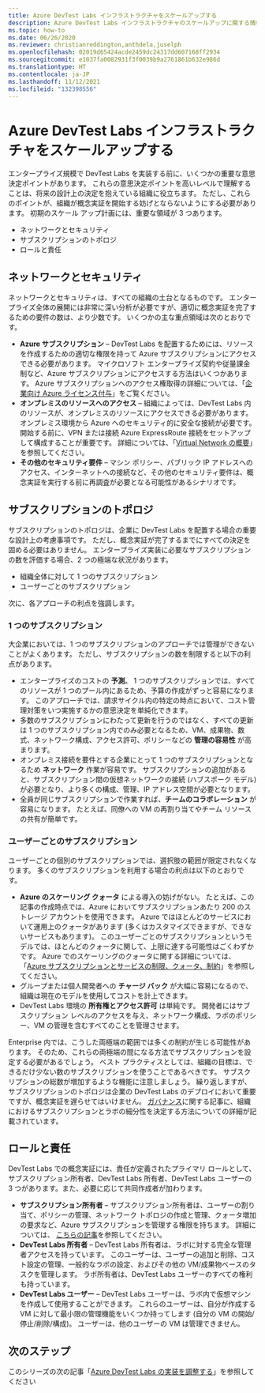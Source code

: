 ```yaml
---
title: Azure DevTest Labs インフラストラクチャをスケールアップする
description: Azure DevTest Labs インフラストラクチャのスケールアップに関する情報とガイダンスをご覧ください。
ms.topic: how-to
ms.date: 06/26/2020
ms.reviewer: christianreddington,anthdela,juselph
ms.openlocfilehash: 02019d65424acde2459dc24317dd607168ff2934
ms.sourcegitcommit: e1037fa0082931f3f0039b9a2761861b632e986d
ms.translationtype: HT
ms.contentlocale: ja-JP
ms.lasthandoff: 11/12/2021
ms.locfileid: "132398556"
---
```

# <a name="scale-up-your-azure-devtest-labs-infrastructure"></a>Azure DevTest Labs インフラストラクチャをスケールアップする
エンタープライズ規模で DevTest Labs を実装する前に、いくつかの重要な意思決定ポイントがあります。 これらの意思決定ポイントを高いレベルで理解することは、将来の設計上の決定を抱えている組織に役立ちます。 ただし、これらのポイントが、組織が概念実証を開始する妨げとならないようにする必要があります。 初期のスケール アップ計画には、重要な領域が 3 つあります。

- ネットワークとセキュリティ
- サブスクリプションのトポロジ
- ロールと責任

## <a name="networking-and-security"></a>ネットワークとセキュリティ
ネットワークとセキュリティは、すべての組織の土台となるものです。 エンタープライズ全体の展開には非常に深い分析が必要ですが、適切に概念実証を完了するための要件の数は、より少数です。 いくつかの主な重点領域は次のとおりです。

- **Azure サブスクリプション** – DevTest Labs を配置するためには、リソースを作成するための適切な権限を持って Azure サブスクリプションにアクセスできる必要があります。 マイクロソフト エンタープライズ契約や従量課金制など、Azure サブスクリプションにアクセスする方法はいくつかあります。 Azure サブスクリプションへのアクセス権取得の詳細については、「[企業向け Azure ライセンス付与](https://azure.microsoft.com/pricing/enterprise-agreement/)」をご覧ください。
- **オンプレミスのリソースへのアクセス** – 組織によっては、DevTest Labs 内のリソースが、オンプレミスのリソースにアクセスできる必要があります。 オンプレミス環境から Azure へのセキュリティ的に安全な接続が必要です。 開始する前に、VPN または接続 Azure ExpressRoute 接続をセットアップして構成することが重要です。 詳細については、「[Virtual Network の概要](../virtual-network/virtual-networks-overview.md)」を参照してください。
- **その他のセキュリティ要件** – マシン ポリシー、パブリック IP アドレスへのアクセス、インターネットへの接続など、その他のセキュリティ要件は、概念実証を実行する前に再調査が必要となる可能性があるシナリオです。 

## <a name="subscription-topology"></a>サブスクリプションのトポロジ
サブスクリプションのトポロジは、企業に DevTest Labs を配置する場合の重要な設計上の考慮事項です。 ただし、概念実証が完了するまでにすべての決定を固める必要はありません。 エンタープライズ実装に必要なサブスクリプションの数を評価する場合、2 つの極端な状況があります。 

- 組織全体に対して 1 つのサブスクリプション
- ユーザーごとのサブスクリプション

次に、各アプローチの利点を強調します。

### <a name="one-subscription"></a>1 つのサブスクリプション
大企業においては、1 つのサブスクリプションのアプローチでは管理ができないことがよくあります。 ただし、サブスクリプションの数を制限すると以下の利点があります。

- エンタープライズのコストの **予測**。  1 つのサブスクリプションでは、すべてのリソースが 1 つのプール内にあるため、予算の作成がずっと容易になります。 このアプローチでは、請求サイクル内の特定の時点において、コスト管理対策をいつ実施するかの意思決定を単純化できます。
- 多数のサブスクリプションにわたって更新を行うのではなく、すべての更新は 1 つのサブスクリプション内でのみ必要となるため、VM、成果物、数式、ネットワーク構成、アクセス許可、ポリシーなどの **管理の容易性** が高まります。
- オンプレミス接続を要件とする企業にとって 1 つのサブスクリプションとなるため **ネットワーク** 作業が容易です。 サブスクリプションの追加があると、サブスクリプション間の仮想ネットワークの接続 (ハブスポーク モデル) が必要となり、より多くの構成、管理、IP アドレス空間が必要となります。
- 全員が同じサブスクリプションで作業すれば、**チームのコラボレーション** が容易になります。 たとえば、同僚への VM の再割り当てやチーム リソースの共有が簡単です。

### <a name="subscription-per-user"></a>ユーザーごとのサブスクリプション
ユーザーごとの個別のサブスクリプションでは、選択肢の範囲が限定されなくなります。 多くのサブスクリプションを利用する場合の利点は以下のとおりです。

- **Azure のスケーリング クォータ** による導入の妨げがない。 たとえば、この記事の作成時点では、Azure においてサブスクリプションあたり 200 のストレージ アカウントを使用できます。 Azure ではほとんどのサービスにおいて運用上のクォータがあります (多くはカスタマイズできますが、できないサービスもあります)。 このユーザーごとのサブスクリプションというモデルでは、ほとんどのクォータに関して、上限に達する可能性はごくわずかです。 Azure でのスケーリングのクォータに関する詳細については、「[Azure サブスクリプションとサービスの制限、クォータ、制約](../azure-resource-manager/management/azure-subscription-service-limits.md)」を参照してください。
- グループまたは個人開発者への **チャージ バック** が大幅に容易になるので、組織は現在のモデルを使用してコストを計上できます。
- DevTest Labs 環境の **所有権とアクセス許可** は単純です。 開発者にはサブスクリプション レベルのアクセスを与え、ネットワーク構成、ラボのポリシー、VM の管理を含むすべてのことを管理させます。

Enterprise 内では、こうした両極端の範囲では多くの制約が生じる可能性があります。 そのため、これらの両極端の間になる方法でサブスクリプションを設定する必要があるでしょう。 ベスト プラクティスとしては、組織の目標は、できるだけ少ない数のサブスクリプションを使うことであるべきです。 サブスクリプションの総数が増加するような機能に注意しましょう。 繰り返しますが、サブスクリプションのトポロジは企業の DevTest Labs のデプロイにおいて重要ですが、概念実証を遅らせてはいけません。 [ガバナンス](devtest-lab-guidance-governance-policy-compliance.md)に関する記事に、組織におけるサブスクリプションとラボの細分性を決定する方法についての詳細が記載されています。

## <a name="roles-and-responsibilities"></a>ロールと責任
DevTest Labs での概念実証には、責任が定義されたプライマリ ロールとして、サブスクリプション所有者、DevTest Labs 所有者、DevTest Labs ユーザーの 3 つがあります。また、必要に応じて共同作成者が加わります。

- **サブスクリプション所有者** – サブスクリプション所有者は、ユーザーの割り当て、ポリシーの管理、ネットワーク トポロジの作成と管理、クォータ増加の要求など、Azure サブスクリプションを管理する権限を持ちます。 詳細については、 [こちらの記事](../role-based-access-control/rbac-and-directory-admin-roles.md)を参照してください。
- **DevTest Labs 所有者** – DevTest Labs 所有者は、ラボに対する完全な管理者アクセスを持っています。 このユーザーは、ユーザーの追加と削除、コスト設定の管理、一般的なラボの設定、およびその他の VM/成果物ベースのタスクを管理します。 ラボ所有者は、DevTest Labs ユーザーのすべての権利も持っています。
- **DevTest Labs ユーザー** – DevTest Labs ユーザーは、ラボ内で仮想マシンを作成して使用することができます。 これらのユーザーは、自分が作成する VM に対して最小限の管理機能をいくつか持ってします (自分の VM の開始/停止/削除/構成)。 ユーザーは、他のユーザーの VM は管理できません。

## <a name="next-steps"></a>次のステップ
このシリーズの次の記事「[Azure DevTest Labs の実装を調整する](devtest-lab-guidance-orchestrate-implementation.md)」を参照してください